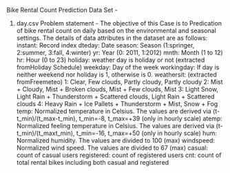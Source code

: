 Bike Rental Count Prediction
Data Set -
1.	day.csv
Problem statement - The objective of this Case is to Predication of bike rental count on daily based on the environmental and seasonal settings.
The details of data attributes in the dataset are as follows:
instant: Record index 
dteday: Date 
season: Season (1:springer, 2:summer, 3:fall, 4:winter) 
yr: Year (0: 2011, 1:2012) 
mnth: Month (1 to 12)
 hr: Hour (0 to 23)
holiday: weather day is holiday or not (extracted fromHoliday Schedule) 
weekday: Day of the week 
workingday: If day is neither weekend nor holiday is 1, otherwise is 0.
weathersit: (extracted fromFreemeteo) 1: Clear, Few clouds, Partly cloudy, Partly cloudy 2: Mist + Cloudy, Mist + Broken clouds, Mist + Few clouds, Mist 3: Light Snow, Light Rain + Thunderstorm + Scattered clouds, Light Rain + Scattered clouds 4: Heavy Rain + Ice Pallets + Thunderstorm + Mist, Snow + Fog
temp: Normalized temperature in Celsius. The values are derived via (t-t_min)/(t_max-t_min), t_min=-8, t_max=+39 (only in hourly scale)
atemp: Normalized feeling temperature in Celsius. The values are derived via (t-t_min)/(t_maxt_min), t_min=-16, t_max=+50 (only in hourly scale)
hum: Normalized humidity. The values are divided to 100 (max)
windspeed: Normalized wind speed. The values are divided to 67 (max)
casual: count of casual users 
registered: count of registered users
cnt: count of total rental bikes including both casual and registered

